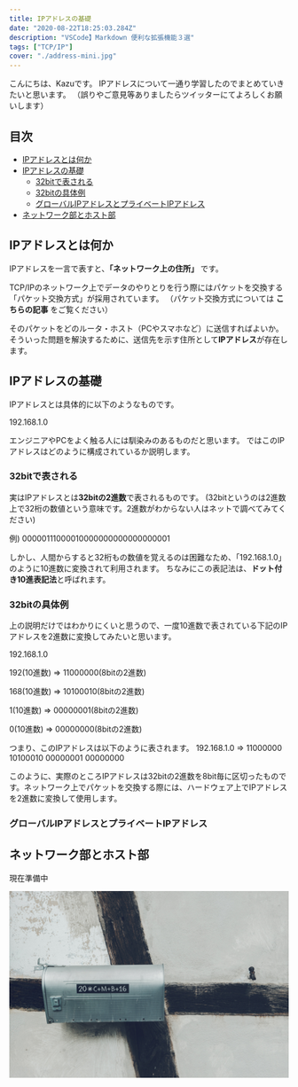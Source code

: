```yaml
---
title: IPアドレスの基礎
date: "2020-08-22T18:25:03.284Z"
description: "VSCode】Markdown 便利な拡張機能３選"
tags: ["TCP/IP"]
cover: "./address-mini.jpg"
---
```


こんにちは、Kazuです。
IPアドレスについて一通り学習したのでまとめていきたいと思います。
（誤りやご意見等ありましたらツイッターにてよろしくお願いします）

## 目次
<!-- @import "[TOC]" {cmd="toc" depthFrom=2 depthTo=3 orderedList=false} -->

<!-- code_chunk_output -->

- [IPアドレスとは何か](#ipアドレスとは何か)
- [IPアドレスの基礎](#ipアドレスの基礎)
  - [32bitで表される](#32bitで表される)
  - [32bitの具体例](#32bitの具体例)
  - [グローバルIPアドレスとプライベートIPアドレス](#グローバルipアドレスとプライベートipアドレス)
- [ネットワーク部とホスト部](#ネットワーク部とホスト部)

<!-- /code_chunk_output -->

## IPアドレスとは何か

IPアドレスを一言で表すと、**「ネットワーク上の住所」** です。

TCP/IPのネットワーク上でデータのやりとりを行う際にはパケットを交換する「パケット交換方式」が採用されています。
（パケット交換方式については **こちらの記事** をご覧ください）

そのパケットをどのルータ・ホスト（PCやスマホなど）に送信すればよいか。そういった問題を解決するために、送信先を示す住所として**IPアドレス**が存在します。

## IPアドレスの基礎

IPアドレスとは具体的に以下のようなものです。

192.168.1.0

エンジニアやPCをよく触る人には馴染みのあるものだと思います。
ではこのIPアドレスはどのように構成されているか説明します。

### 32bitで表される

実はIPアドレスとは**32bitの2進数**で表されるものです。
(32bitというのは2進数上で32桁の数値という意味です。2進数がわからない人はネットで調べてみてください)

例) 00000111000010000000000000000001

しかし、人間からすると32桁もの数値を覚えるのは困難なため、「192.168.1.0」のように10進数に変換されて利用されます。
ちなみにこの表記法は、**ドット付き10進表記法**と呼ばれます。

### 32bitの具体例

上の説明だけではわかりにくいと思うので、一度10進数で表されている下記のIPアドレスを2進数に変換してみたいと思います。

192.168.1.0

192(10進数) => 11000000(8bitの2進数)

168(10進数) => 10100010(8bitの2進数)

1(10進数) => 00000001(8bitの2進数)

0(10進数) => 00000000(8bitの2進数)

つまり、このIPアドレスは以下のように表されます。
192.168.1.0 => 11000000 10100010 00000001 00000000

このように、実際のところIPアドレスは32bitの2進数を8bit毎に区切ったものです。ネットワーク上でパケットを交換する際には、ハードウェア上でIPアドレスを2進数に変換して使用します。

### グローバルIPアドレスとプライベートIPアドレス

## ネットワーク部とホスト部

現在準備中

![address](./address.jpg)
